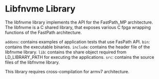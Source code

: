 # Libfnvme Library #

The libfnvme library implements the API for the FastPath_MP architecture.
The libfnvme is a C shared library, that exposes various C fpga wrapping functions of the FastPath architecture.

`addons`: contains examples of application tests that use FasPath API.
`bin`: contains the executable binaries.
`include`: contains the header file of the libfnvme library.
`lib`: contains the share object required from LD_LIBRARY_PATH for executing the applications.
`src`: contains the source files of the libfnvme library.

This library requires cross-compilation for armv7 architecture.

